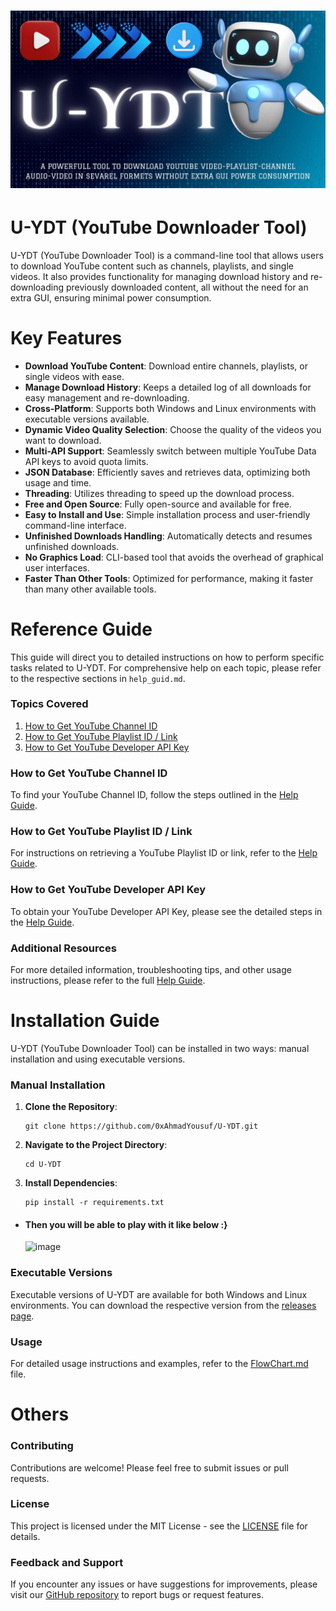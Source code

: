 <h1 align="center">
  <img src="https://raw.githubusercontent.com/0xAhmadYousuf/DB/main/UYDT_BANNER.jpg">
</h1>







# U-YDT (YouTube Downloader Tool)

U-YDT (YouTube Downloader Tool) is a command-line tool that allows users to download YouTube content such as channels, playlists, and single videos. It also provides functionality for managing download history and re-downloading previously downloaded content, all without the need for an extra GUI, ensuring minimal power consumption.

# Key Features

- **Download YouTube Content**: Download entire channels, playlists, or single videos with ease.
- **Manage Download History**: Keeps a detailed log of all downloads for easy management and re-downloading.
- **Cross-Platform**: Supports both Windows and Linux environments with executable versions available.
- **Dynamic Video Quality Selection**: Choose the quality of the videos you want to download.
- **Multi-API Support**: Seamlessly switch between multiple YouTube Data API keys to avoid quota limits.
- **JSON Database**: Efficiently saves and retrieves data, optimizing both usage and time.
- **Threading**: Utilizes threading to speed up the download process.
- **Free and Open Source**: Fully open-source and available for free.
- **Easy to Install and Use**: Simple installation process and user-friendly command-line interface.
- **Unfinished Downloads Handling**: Automatically detects and resumes unfinished downloads.
- **No Graphics Load**: CLI-based tool that avoids the overhead of graphical user interfaces.
- **Faster Than Other Tools**: Optimized for performance, making it faster than many other available tools.


# Reference Guide

This guide will direct you to detailed instructions on how to perform specific tasks related to U-YDT. For comprehensive help on each topic, please refer to the respective sections in `help_guid.md`.

### Topics Covered

1. [How to Get YouTube Channel ID](#how-to-get-youtube-channel-id)
2. [How to Get YouTube Playlist ID / Link](#how-to-get-youtube-playlist-id--link)
3. [How to Get YouTube Developer API Key](#how-to-get-youtube-developer-api-key)

### How to Get YouTube Channel ID

To find your YouTube Channel ID, follow the steps outlined in the [Help Guide](help_guid.md#how-to-get-youtube-channel-id).

### How to Get YouTube Playlist ID / Link

For instructions on retrieving a YouTube Playlist ID or link, refer to the [Help Guide](help_guid.md#how-to-get-youtube-playlist-id--link).

### How to Get YouTube Developer API Key

To obtain your YouTube Developer API Key, please see the detailed steps in the [Help Guide](help_guid.md#how-to-get-youtube-developer-api-key).

### Additional Resources

For more detailed information, troubleshooting tips, and other usage instructions, please refer to the full [Help Guide](help_guid.md).



# Installation Guide

U-YDT (YouTube Downloader Tool) can be installed in two ways: manual installation and using executable versions.

### Manual Installation

1. **Clone the Repository**: 
   ```
   git clone https://github.com/0xAhmadYousuf/U-YDT.git
   ```

2. **Navigate to the Project Directory**:
   ```
   cd U-YDT
   ```

3. **Install Dependencies**:
   ```
   pip install -r requirements.txt
   ```
- #### Then you will be able to play with it like below :}
  ![image](https://github.com/0xAhmadYousuf/U-YDT/assets/139548576/84ebb29c-fdd4-49b7-ae09-ef15e03d2e78)


### Executable Versions

Executable versions of U-YDT are available for both Windows and Linux environments. You can download the respective version from the [releases page](https://github.com/0xAhmadYousuf/U-YDT/releases).

### Usage

For detailed usage instructions and examples, refer to the [FlowChart.md](FlowChart.md) file.


# Others

### Contributing

Contributions are welcome! Please feel free to submit issues or pull requests.

### License

This project is licensed under the MIT License - see the [LICENSE](LICENSE) file for details.

### Feedback and Support

If you encounter any issues or have suggestions for improvements, please visit our [GitHub repository](https://github.com/0xAhmadYousuf/U-YDT) to report bugs or request features.
